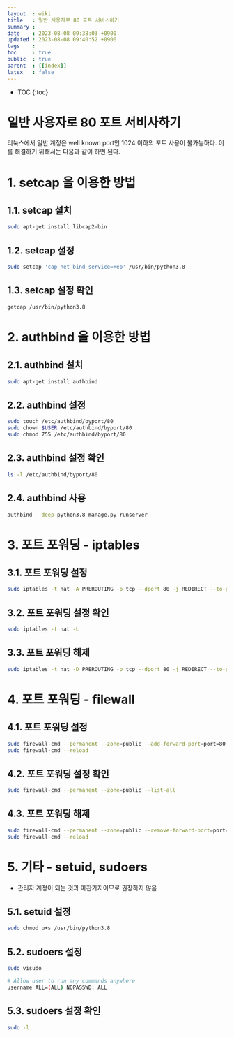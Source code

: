 ```yaml
---
layout  : wiki
title   : 일반 사용자로 80 포트 서비스하기
summary : 
date    : 2023-08-08 09:38:03 +0900
updated : 2023-08-08 09:40:52 +0900
tags    : 
toc     : true
public  : true
parent  : [[index]]
latex   : false
---
```

* TOC
{:toc}

# 일반 사용자로 80 포트 서비사하기

리눅스에서 일반 계정은 well known port인 1024 이하의 포트 사용이 불가능하다.
이를 해결하기 위해서는 다음과 같이 하면 된다.

# 1. setcap 을 이용한 방법

## 1.1. setcap 설치

```bash
sudo apt-get install libcap2-bin
```

## 1.2. setcap 설정

```bash
sudo setcap 'cap_net_bind_service=+ep' /usr/bin/python3.8
```

## 1.3. setcap 설정 확인

```bash
getcap /usr/bin/python3.8
```

# 2. authbind 을 이용한 방법

## 2.1. authbind 설치

```bash
sudo apt-get install authbind
```

## 2.2. authbind 설정

```bash
sudo touch /etc/authbind/byport/80
sudo chown $USER /etc/authbind/byport/80
sudo chmod 755 /etc/authbind/byport/80
```

## 2.3. authbind 설정 확인

```bash
ls -l /etc/authbind/byport/80
```

## 2.4. authbind 사용

```bash
authbind --deep python3.8 manage.py runserver
```

# 3. 포트 포워딩 - iptables

## 3.1. 포트 포워딩 설정

```bash
sudo iptables -t nat -A PREROUTING -p tcp --dport 80 -j REDIRECT --to-port 8000
```

## 3.2. 포트 포워딩 설정 확인

```bash
sudo iptables -t nat -L
```

## 3.3. 포트 포워딩 해제

```bash
sudo iptables -t nat -D PREROUTING -p tcp --dport 80 -j REDIRECT --to-port 8000
```

# 4. 포트 포워딩 - filewall

## 4.1. 포트 포워딩 설정

```bash
sudo firewall-cmd --permanent --zone=public --add-forward-port=port=80:proto=tcp:toport=8080
sudo firewall-cmd --reload
```

## 4.2. 포트 포워딩 설정 확인

```bash
sudo firewall-cmd --permanent --zone=public --list-all
```

## 4.3. 포트 포워딩 해제

```bash
sudo firewall-cmd --permanent --zone=public --remove-forward-port=port=80:proto=tcp:toport=8080
sudo firewall-cmd --reload
```

# 5. 기타 - setuid, sudoers

- 관리자 계정이 되는 것과 마찬가지이므로 권장하지 않음

## 5.1. setuid 설정

```bash
sudo chmod u+s /usr/bin/python3.8
```

## 5.2. sudoers 설정

```bash
sudo visudo
```

```bash
# Allow user to run any commands anywhere
username ALL=(ALL) NOPASSWD: ALL
```

## 5.3. sudoers 설정 확인

```bash
sudo -l
```
